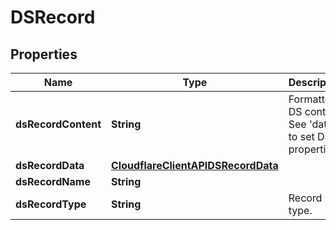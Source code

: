 # DSRecord

## Properties
Name | Type | Description | Notes
------------ | ------------- | ------------- | -------------
**dsRecordContent** | **String** | Formatted DS content. See &#x27;data&#x27; to set DS properties. |  [optional]
**dsRecordData** | [**CloudflareClientAPIDSRecordData**](CloudflareClientAPIDSRecordData.md) |  | 
**dsRecordName** | **String** |  | 
**dsRecordType** | **String** | Record type. | 
